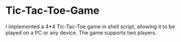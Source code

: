 # Tic-Tac-Toe-Game
I implemented a 4*4 Tic-Tac-Toe game in shell script, allowing it to be played on a PC or any device. The game supports two players.
